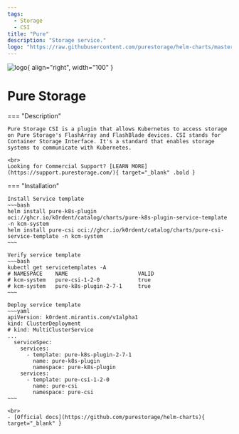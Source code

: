 ```yaml
---
tags:
  - Storage 
  - CSI
title: "Pure"
description: "Storage service."
logo: "https://raw.githubusercontent.com/purestorage/helm-charts/master/pure-csi/pure-storage.png"
---
```

![logo](https://raw.githubusercontent.com/purestorage/helm-charts/master/pure-csi/pure-storage.png){ align="right", width="100" }
# Pure Storage

=== "Description"

    Pure Storage CSI is a plugin that allows Kubernetes to access storage on Pure Storage's FlashArray and FlashBlade devices. CSI stands for Container Storage Interface. It's a standard that enables storage systems to communicate with Kubernetes.

    <br>
    Looking for Commercial Support? [LEARN MORE](https://support.purestorage.com/){ target="_blank" .bold }
    

=== "Installation"

    Install Service template
    ~~~bash
    helm install pure-k8s-plugin oci://ghcr.io/k0rdent/catalog/charts/pure-k8s-plugin-service-template -n kcm-system
    helm install pure-csi oci://ghcr.io/k0rdent/catalog/charts/pure-csi-service-template -n kcm-system
    ~~~

    Verify service template
    ~~~bash
    kubectl get servicetemplates -A
    # NAMESPACE    NAME                      VALID
    # kcm-system   pure-csi-1-2-0            true
    # kcm-system   pure-k8s-plugin-2-7-1     true
    ~~~

    Deploy service template
    ~~~yaml
    apiVersion: k0rdent.mirantis.com/v1alpha1
    kind: ClusterDeployment
    # kind: MultiClusterService
    ...
      serviceSpec:
        services:
          - template: pure-k8s-plugin-2-7-1
            name: pure-k8s-plugin
            namespace: pure-k8s-plugin
        services:
          - template: pure-csi-1-2-0
            name: pure-csi
            namespace: pure-csi
    ~~~

    <br>
    - [Official docs](https://github.com/purestorage/helm-charts){ target="_blank" }